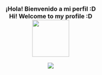 <h3 align="center">
  ¡Hola! Bienvenido a mi perfil :D
  <br>
  Hi! Welcome to my profile :D
  <br>
  <img src=https://media.giphy.com/media/W5TEa73iw1fnSVjjZZ/giphy.gif width="100">
</h3>

<p align="center">
  <a href="[https://github.com/DenverCoder1/readme-typing-svg"><img src="https://readme-typing-svg.herokuapp.com?                        lines=I+like+videogames+and+TWICE;The+magic+of+love+that+changes+an+ordinary+setting+into+a+masterpiece.+It+changes+the+night+sky+that+I+have+seen+countless+times.;Learning+with+patience"></a>
</p>
